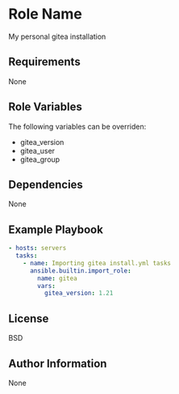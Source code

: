 # Role Name

My personal gitea installation

## Requirements

None

## Role Variables

The following variables can be overriden:

- gitea_version
- gitea_user
- gitea_group

## Dependencies

None

## Example Playbook

```yaml
- hosts: servers
  tasks:
    - name: Importing gitea install.yml tasks
      ansible.builtin.import_role:
        name: gitea
        vars:
          gitea_version: 1.21
```

## License

BSD

## Author Information

None
